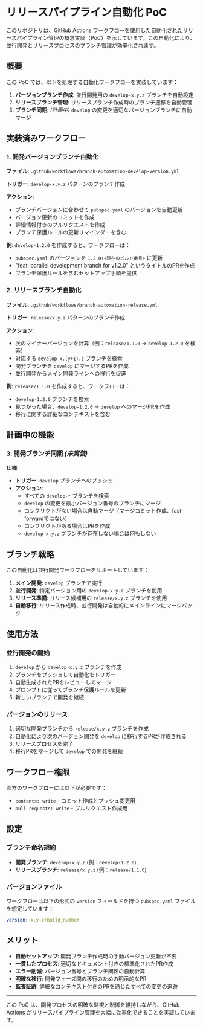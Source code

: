 # リリースパイプライン自動化 PoC

このリポジトリは、GitHub Actions ワークフローを使用した自動化されたリリースパイプライン管理の概念実証（PoC）を示しています。この自動化により、並行開発とリリースプロセスのブランチ管理が効率化されます。

## 概要

この PoC では、以下を処理する自動化ワークフローを実装しています：

1. **バージョンブランチ作成**: 並行開発用の `develop-x.y.z` ブランチを自動設定
2. **リリースブランチ管理**: リリースブランチ作成時のブランチ遷移を自動管理
3. **ブランチ同期**: *(計画中)* `develop` の変更を適切なバージョンブランチに自動マージ

## 実装済みワークフロー

### 1. 開発バージョンブランチ自動化

**ファイル**: `.github/workflows/branch-automation-develop-version.yml`

**トリガー**: `develop-x.y.z` パターンのブランチ作成

**アクション**:

- ブランチバージョンに合わせて `pubspec.yaml` のバージョンを自動更新
- バージョン更新のコミットを作成
- 詳細情報付きのプルリクエストを作成
- ブランチ保護ルールの更新リマインダーを含む

**例**: `develop-1.2.0` を作成すると、ワークフローは：

- `pubspec.yaml` のバージョンを `1.2.0+<現在のビルド番号>` に更新
- "feat: parallel development branch for v1.2.0" というタイトルのPRを作成
- ブランチ保護ルールを含むセットアップ手順を提供

### 2. リリースブランチ自動化

**ファイル**: `.github/workflows/branch-automation-release.yml`

**トリガー**: `release/x.y.z` パターンのブランチ作成

**アクション**:

- 次のマイナーバージョンを計算（例：`release/1.1.0` → `develop-1.2.0` を検索）
- 対応する `develop-x.(y+1).z` ブランチを検索
- 開発ブランチを `develop` にマージするPRを作成
- 並行開発からメイン開発ラインへの移行を促進

**例**: `release/1.1.0` を作成すると、ワークフローは：

- `develop-1.2.0` ブランチを検索
- 見つかった場合、`develop-1.2.0` → `develop` へのマージPRを作成
- 移行に関する詳細なコンテキストを含む

## 計画中の機能

### 3. 開発ブランチ同期 *(未実装)*

**仕様**:

- **トリガー**: `develop` ブランチへのプッシュ
- **アクション**:
  - すべての `develop-*` ブランチを検索
  - `develop` の変更を最小バージョン番号のブランチにマージ
  - コンフリクトがない場合は自動マージ（マージコミット作成、fast-forwardではない）
  - コンフリクトがある場合はPRを作成
  - `develop-x.y.z` ブランチが存在しない場合は何もしない

## ブランチ戦略

この自動化は並行開発ワークフローをサポートしています：

1. **メイン開発**: `develop` ブランチで実行
2. **並行開発**: 特定バージョン用の `develop-x.y.z` ブランチを使用
3. **リリース準備**: リリース候補用の `release/x.y.z` ブランチを使用
4. **自動移行**: リリース作成時、並行開発は自動的にメインラインにマージバック

## 使用方法

### 並行開発の開始

1. `develop` から `develop-x.y.z` ブランチを作成
2. ブランチをプッシュして自動化をトリガー
3. 自動生成されたPRをレビューしてマージ
4. プロンプトに従ってブランチ保護ルールを更新
5. 新しいブランチで開発を継続

### バージョンのリリース

1. 適切な開発ブランチから `release/x.y.z` ブランチを作成
2. 自動化により次のバージョン開発を `develop` に移行するPRが作成される
3. リリースプロセスを完了
4. 移行PRをマージして `develop` での開発を継続

## ワークフロー権限

両方のワークフローには以下が必要です：

- `contents: write` - コミット作成とプッシュ変更用
- `pull-requests: write` - プルリクエスト作成用

## 設定

### ブランチ命名規約

- **開発ブランチ**: `develop-x.y.z` (例：`develop-1.2.0`)
- **リリースブランチ**: `release/x.y.z` (例：`release/1.1.0`)

### バージョンファイル

ワークフローは以下の形式の `version` フィールドを持つ `pubspec.yaml` ファイルを想定しています：

```yaml
version: x.y.z+build_number
```

## メリット

- **自動セットアップ**: 開発ブランチ作成時の手動バージョン更新が不要
- **一貫したプロセス**: 適切なドキュメント付きの標準化されたPR作成
- **エラー削減**: バージョン番号とブランチ関係の自動計算
- **明確な移行**: 開発フェーズ間の移行のための明示的なPR
- **監査証跡**: 詳細なコンテキスト付きのPRを通じたすべての変更の追跡

---

この PoC は、開発プロセスの明確な監視と制御を維持しながら、GitHub Actions がリリースパイプライン管理を大幅に効率化できることを実証しています。
